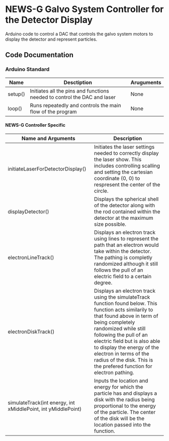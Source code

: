 # NEWS-G Galvo System Controller for the Detector Display
Arduino code to control a DAC that controls the galvo system motors to display the detector and represent particles.

## Code Documentation

### Arduino Standard


|**Name**     |**Desctiption**                                                         |**Aruguments** |
|-------------|------------------------------------------------------------------------|---------------|
|setup()      |Initiates all the pins and functions needed to control the DAC and laser|None           |
|loop()       |Runs repeatedly and controls the main flow of the program               |None           |

#### NEWS-G Controller Specific 


|**Name and Arguments**   		    |**Description**                                                        								  					|
|-----------------------------------|---------------------------------------------------------------------------------------------------------------------------|
| initiateLaserForDetectorDisplay() | Initiates the laser settings needed to correctly display the laser show. This includes controlling scalling and setting the cartesian coordinate (0, 0) to respresent the center of the circle. |
| displayDetector() | Displays the spherical shell of the detector along with the rod contained within the detector at the maximum size possible. |
| electronLineTrack() | Displays an electron track using lines to represent the path that an electron would take within the detector. The pathing is completly randomized although it still follows the pull of an electric field to a certain degree. | 
| electronDiskTrack() | Displays an electron track using the simulateTrack function found below. This function acts similarily to that found above in term of being completely randomized while still following the pull of an electric field but is also able to display the energy of the electron in terms of the radius of the disk. This is the prefered function for electron pathing. |
| simulateTrack(int energy, int xMiddlePoint, int yMiddlePoint) | Inputs the location and energy for which the particle has and displays a disk with the radius being proportional to the energy of the particle. The center of the disk will be the location passed into the function. |




